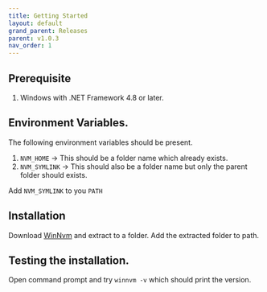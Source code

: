 ```yaml
---
title: Getting Started
layout: default
grand_parent: Releases
parent: v1.0.3
nav_order: 1
---
```


## Prerequisite
1. Windows with .NET Framework 4.8 or later.

## Environment Variables.
The following environment variables should be present.

1. `NVM_HOME` -> This should be a folder name which already exists.
2. `NVM_SYMLINK` -> This should also be a folder name but only the parent folder should exists.

Add `NVM_SYMLINK` to you `PATH`

## Installation
Download [WinNvm](https://github.com/winnvm/winnvm/releases/download/v1.0.3/WinNvm-v1.0.3.zip) and extract to a folder. Add the extracted folder to path.

## Testing the installation.
Open command prompt and try `winnvm -v` which should print the version.
